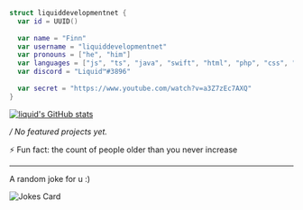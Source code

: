 ```swift
struct liquiddevelopmentnet {
  var id = UUID()
  
  var name = "Finn"
  var username = "liquiddevelopmentnet"
  var pronouns = ["he", "him"]
  var languages = ["js", "ts", "java", "swift", "html", "php", "css", "c", "cs", "cpp", "python", "other"] // yes html is a language for me
  var discord = "Liquid™#3896"
  
  var secret = "https://www.youtube.com/watch?v=a3Z7zEc7AXQ"
}
```

[![liquid's GitHub stats](https://github-readme-stats.vercel.app/api?username=liquiddevelopmentnet&hide=prs,issues&show_icons=true&theme=dark)](https://github.com/liquiddevelopmentnet/)

<em> / No featured projects yet.</em>

⚡ Fun fact: the count of people older than you never increase

-----

<p>A random joke for u :)</p>

![Jokes Card](https://readme-jokes.vercel.app/api)

<!--
**liquiddevelopmentnet/liquiddevelopmentnet** is a ✨ _special_ ✨ repository because its `README.md` (this file) appears on your GitHub profile.

Here are some ideas to get you started:

- 🔭 I’m currently working on ...
- 🌱 I’m currently learning ...
- 👯 I’m looking to collaborate on ...
- 🤔 I’m looking for help with ...
- 💬 Ask me about ...
- 📫 How to reach me: ...
- 😄 Pronouns: ...
- ⚡ Fun fact: ...
-->
